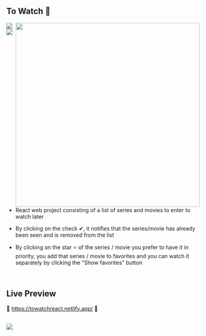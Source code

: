 ## To Watch 👀

<img src= "https://64.media.tumblr.com/da7ec545a46e8ea43458f9bcd9cb5523/e4c9d738af433877-68/s1280x1920/6e7a7db98f8414a694b29fb530085942807e640e.png" />

<img src="https://user-images.githubusercontent.com/72955349/196824675-64db7c09-314b-4c59-be51-baeafd63bd86.png" style="width:480px" align="right" />

<img src= "https://img.shields.io/badge/React-20232A?style=for-the-badge&logo=react&logoColor=61DAFB" />

* React web project consisting of a list of series and movies to enter to watch later

* By clicking on the check ✔, it notifies that the series/movie has already been seen and is removed from the list

* By clicking on the star ⭐ of the series / movie you prefer to have it in priority, you add that series / movie to favorites and you can watch it separately by clicking the "Show favorites" button

<br>

## Live Preview

🍁 https://towatchreact.netlify.app/ 🍁

<br>

<img src= "https://64.media.tumblr.com/da7ec545a46e8ea43458f9bcd9cb5523/e4c9d738af433877-68/s1280x1920/6e7a7db98f8414a694b29fb530085942807e640e.png" />
